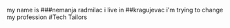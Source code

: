 my name is 
###nemanja radmilac
i live in 
##kragujevac
i'm trying to change my profession
#Tech Tailors
